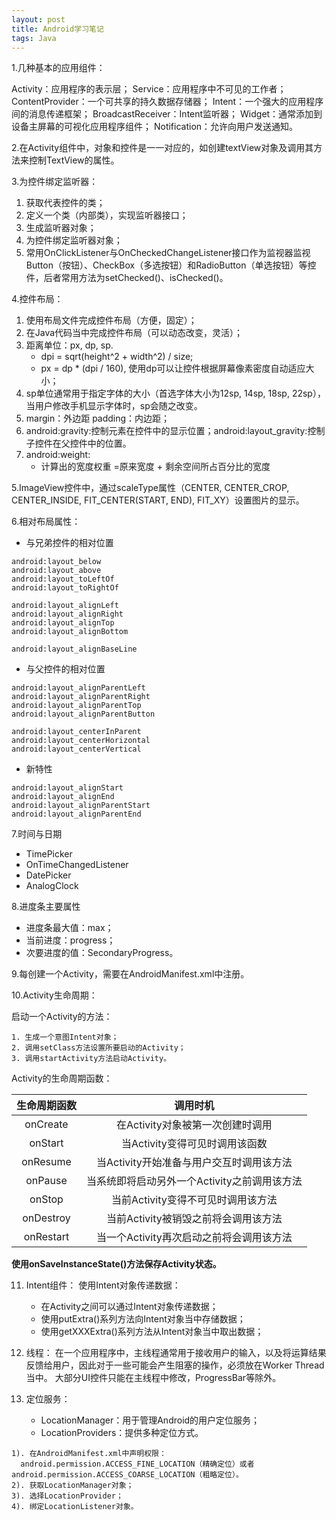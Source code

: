 ```yaml
---
layout: post
title: Android学习笔记
tags: Java
---
```


1.几种基本的应用组件：

  Activity：应用程序的表示层；
  Service：应用程序中不可见的工作者；
  ContentProvider：一个可共享的持久数据存储器；
  Intent：一个强大的应用程序间的消息传递框架；
  BroadcastReceiver：Intent监听器；
  Widget：通常添加到设备主屏幕的可视化应用程序组件；
  Notification：允许向用户发送通知。

2.在Activity组件中，对象和控件是一一对应的，如创建textView对象及调用其方法来控制TextView的属性。

3.为控件绑定监听器：

1. 获取代表控件的类；
2. 定义一个类（内部类），实现监听器接口；
3. 生成监听器对象；
4. 为控件绑定监听器对象；
5. 常用OnClickListener与OnCheckedChangeListener接口作为监视器监视Button（按钮）、CheckBox（多选按钮）和RadioButton（单选按钮）等控件，后者常用方法为setChecked()、isChecked()。

4.控件布局：

1. 使用布局文件完成控件布局（方便，固定）；
2. 在Java代码当中完成控件布局（可以动态改变，灵活）；
3. 距离单位：px, dp, sp.
    - dpi = sqrt(height^2 + width^2) / size;
    - px = dp * (dpi / 160), 使用dp可以让控件根据屏幕像素密度自动适应大小；
4. sp单位通常用于指定字体的大小（首选字体大小为12sp, 14sp, 18sp, 22sp），当用户修改手机显示字体时，sp会随之改变。
5. margin：外边距    padding：内边距；
6. android:gravity:控制元素在控件中的显示位置；android:layout_gravity:控制子控件在父控件中的位置。
7. android:weight:
    - 计算出的宽度权重 =原来宽度 + 剩余空间所占百分比的宽度

5.ImageView控件中，通过scaleType属性（CENTER, CENTER_CROP, CENTER_INSIDE, FIT_CENTER(START, END), FIT_XY）设置图片的显示。

6.相对布局属性：
  - 与兄弟控件的相对位置
  ```
  android:layout_below
  android:layout_above
  android:layout_toLeftOf
  android:layout_toRightOf

  android:layout_alignLeft
  android:layout_alignRight
  android:layout_alignTop
  android:layout_alignBottom

  android:layout_alignBaseLine
  ```

  - 与父控件的相对位置
  ```
  android:layout_alignParentLeft
  android:layout_alignParentRight
  android:layout_alignParentTop
  android:layout_alignParentButton

  android:layout_centerInParent
  android:layout_centerHorizontal
  android:layout_centerVertical
  ```

  - 新特性
  ```
  android:layout_alignStart
  android:layout_alignEnd
  android:layout_alignParentStart
  android:layout_alignParentEnd
  ```

7.时间与日期
  - TimePicker
  - OnTimeChangedListener
  - DatePicker
  - AnalogClock

8.进度条主要属性
  - 进度条最大值：max；
  - 当前进度：progress；
  - 次要进度的值：SecondaryProgress。

9.每创建一个Activity，需要在AndroidManifest.xml中注册。

10.Activity生命周期：

启动一个Activity的方法：

    1. 生成一个意图Intent对象；
    2. 调用setClass方法设置所要启动的Activity；
    3. 调用startActivity方法启动Activity。

Activity的生命周期函数：

生命周期函数 | 调用时机
:---:|:---:
onCreate  | 在Activity对象被第一次创建时调用
onStart   | 当Activity变得可见时调用该函数
onResume  | 当Activity开始准备与用户交互时调用该方法
onPause   | 当系统即将启动另外一个Activity之前调用该方法
onStop    | 当前Activity变得不可见时调用该方法
onDestroy | 当前Activity被销毁之前将会调用该方法
onRestart | 当一个Activity再次启动之前将会调用该方法

**使用onSaveInstanceState()方法保存Activity状态。**


11. Intent组件：
  使用Intent对象传递数据：
    - 在Activity之间可以通过Intent对象传递数据；
    - 使用putExtra()系列方法向Intent对象当中存储数据；
    - 使用getXXXExtra()系列方法从Intent对象当中取出数据；

12. 线程：
  在一个应用程序中，主线程通常用于接收用户的输入，以及将运算结果反馈给用户，因此对于一些可能会产生阻塞的操作，必须放在Worker Thread当中。
  大部分UI控件只能在主线程中修改，ProgressBar等除外。

13. 定位服务：
    - LocationManager：用于管理Android的用户定位服务；
    - LocationProviders：提供多种定位方式。
  ```
  1). 在AndroidManifest.xml中声明权限：
    android.permission.ACCESS_FINE_LOCATION（精确定位）或者android.permission.ACCESS_COARSE_LOCATION（粗略定位）。
  2). 获取LocationManager对象；
  3). 选择LocationProvider；
  4). 绑定LocationListener对象。
  ```
